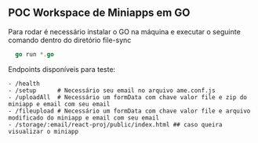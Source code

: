 ## POC Workspace de Miniapps em GO

Para rodar é necessário instalar o GO na máquina e executar o seguinte comando dentro do diretório file-sync

```go
  go run *.go
```

Endpoints disponíveis para teste:

    - /health
    - /setup      # Necessário seu email no arquivo ame.conf.js
    - /uploadAll  # Necessário um formData com chave valor file e zip do miniapp e email com seu email 
    - /fileupload # Necessário um formData com chave valor file e arquivo modificado do miniapp e email com seu email 
    - /storage/:email/react-proj/public/index.html ## caso queira visualizar o miniapp

